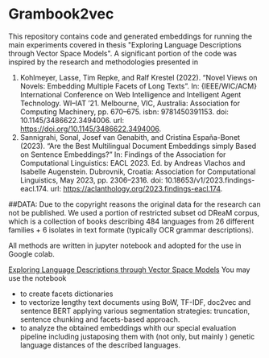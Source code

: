 # Grambook2vec

This repository contains code and generated embeddings for running the main experiments covered in thesis "Exploring Language Descriptions through Vector Space Models".
A significant portion of the code was inspired by the research and methodologies presented in 
1) Kohlmeyer, Lasse, Tim Repke, and Ralf Krestel (2022). “Novel Views on Novels: Embedding Multiple Facets of Long Texts”. In: {IEEE/WIC/ACM} International Conference
on Web Intelligence and Intelligent Agent Technology. WI–IAT ’21. Melbourne, VIC, Australia: Association for Computing Machinery, pp. 670–675. isbn: 9781450391153.
doi: 10.1145/3486622.3494006. url: https://doi.org/10.1145/3486622.3494006.
2) Sannigrahi, Sonal, Josef van Genabith, and Cristina España-Bonet (2023). “Are the Best Multilingual Document Embeddings simply Based on Sentence Embeddings?” In:
Findings of the Association for Computational Linguistics: EACL 2023. Ed. by Andreas Vlachos and Isabelle Augenstein. Dubrovnik, Croatia: Association for Computational
Linguistics, May 2023, pp. 2306–2316. doi: 10.18653/v1/2023.findings-eacl.174. url: https://aclanthology.org/2023.findings-eacl.174.


##DATA:
Due to the copyright reasons the original data for the research can not be published. We used a portion of restricted subset od DReaM corpus, which is a collection of books describing 484 languages from 26 different families + 6 isolates in text formate (typically OCR grammar descriptions).

All methods are written in jupyter notebook and adopted for the use in Google colab.

[Exploring Language Descriptions through Vector Space Models]()
You may use the notebook 
- to create facets dictionaries
- to vectorize lengthy text documents using BoW, TF-IDF, doc2vec and sentence BERT applying various segmentation strategies: truncation, sentence chunking and facets-based approach.
- to analyze the obtained embeddings whith our special evaluation pipeline including justaposing them with (not only, but mainly ) genetic language distances of the described languages.

